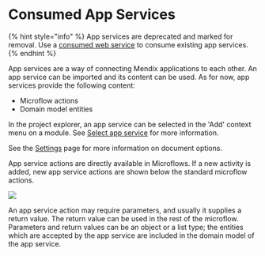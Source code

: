 # Consumed App Services

{% hint style="info" %}
App services are deprecated and marked for removal. Use a [consumed web service](consumed-web-services) to consume existing app services.
{% endhint %}

App services are a way of connecting Mendix applications to each other. An app service can be imported and its content can be used. As for now, app services provide the following content:

*   Microflow actions
*   Domain model entities

In the project explorer, an app service can be selected in the 'Add' context menu on a module. See [Select app service](select-app-service) for more information.

See the [Settings](settings) page for more information on document options.

App service actions are directly available in Microflows. If a new activity is added, new app service actions are shown below the standard microflow actions.

![](attachments/16713703/16843891.png)

An app service action may require parameters, and usually it supplies a return value. The return value can be used in the rest of the microflow. Parameters and return values can be an object or a list type; the entities which are accepted by the app service are included in the domain model of the app service.

